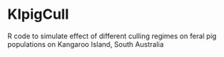 # KIpigCull
R code to simulate effect of different culling regimes on feral pig populations on Kangaroo Island, South Australia
